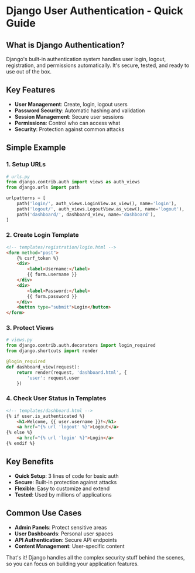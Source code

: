 # Django User Authentication - Quick Guide

## What is Django Authentication?

Django's built-in authentication system handles user login, logout, registration, and permissions automatically. It's secure, tested, and ready to use out of the box.

## Key Features

- **User Management**: Create, login, logout users
- **Password Security**: Automatic hashing and validation
- **Session Management**: Secure user sessions
- **Permissions**: Control who can access what
- **Security**: Protection against common attacks

## Simple Example

### 1. Setup URLs

```python
# urls.py
from django.contrib.auth import views as auth_views
from django.urls import path

urlpatterns = [
    path('login/', auth_views.LoginView.as_view(), name='login'),
    path('logout/', auth_views.LogoutView.as_view(), name='logout'),
    path('dashboard/', dashboard_view, name='dashboard'),
]
```

### 2. Create Login Template

```html
<!-- templates/registration/login.html -->
<form method="post">
    {% csrf_token %}
    <div>
        <label>Username:</label>
        {{ form.username }}
    </div>
    <div>
        <label>Password:</label>
        {{ form.password }}
    </div>
    <button type="submit">Login</button>
</form>
```

### 3. Protect Views

```python
# views.py
from django.contrib.auth.decorators import login_required
from django.shortcuts import render

@login_required
def dashboard_view(request):
    return render(request, 'dashboard.html', {
        'user': request.user
    })
```

### 4. Check User Status in Templates

```html
<!-- templates/dashboard.html -->
{% if user.is_authenticated %}
    <h1>Welcome, {{ user.username }}!</h1>
    <a href="{% url 'logout' %}">Logout</a>
{% else %}
    <a href="{% url 'login' %}">Login</a>
{% endif %}
```

## Key Benefits

- **Quick Setup**: 3 lines of code for basic auth
- **Secure**: Built-in protection against attacks
- **Flexible**: Easy to customize and extend
- **Tested**: Used by millions of applications

## Common Use Cases

- **Admin Panels**: Protect sensitive areas
- **User Dashboards**: Personal user spaces
- **API Authentication**: Secure API endpoints
- **Content Management**: User-specific content

That's it! Django handles all the complex security stuff behind the scenes, so you can focus on building your application features.
